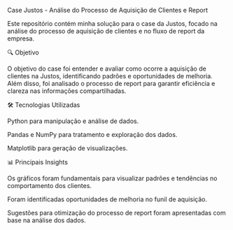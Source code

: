 Case Justos - Análise do Processo de Aquisição de Clientes e Report

Este repositório contém minha solução para o case da Justos, focado na análise do processo de aquisição de clientes e no fluxo de report da empresa.

🔍 Objetivo

O objetivo do case foi entender e avaliar como ocorre a aquisição de clientes na Justos, identificando padrões e oportunidades de melhoria. Além disso, foi analisado o processo de report para garantir eficiência e clareza nas informações compartilhadas.

🛠 Tecnologias Utilizadas

Python para manipulação e análise de dados.

Pandas e NumPy para tratamento e exploração dos dados.

Matplotlib para geração de visualizações.

📊 Principais Insights

Os gráficos foram fundamentais para visualizar padrões e tendências no comportamento dos clientes.

Foram identificadas oportunidades de melhoria no funil de aquisição.

Sugestões para otimização do processo de report foram apresentadas com base na análise dos dados.
